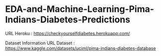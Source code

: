 # EDA-and-Machine-Learning-Pima-Indians-Diabetes-Predictions

URL Heroku : https://checkyourselfdiabetes.herokuapp.com/

Dataset Information 
URL Dataset : https://www.kaggle.com/datasets/uciml/pima-indians-diabetes-database

